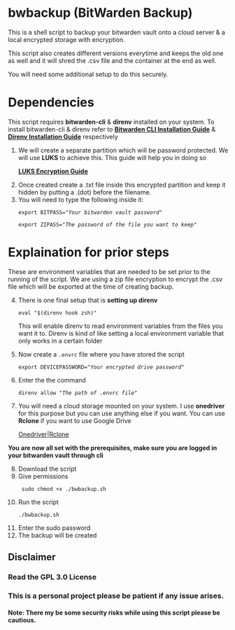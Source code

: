 # bwbackup (BitWarden Backup)
<p>This is a shell script to backup your bitwarden vault onto a cloud server & a local encrypted storage with encryption.
<p></p>This script also creates different versions everytime and keeps the old one as well and it will shred the .csv file and the container at the end as well.
<p></p>You will need some additional setup to do this securely.

# Dependencies
  This script requires **bitwarden-cli** & **direnv** installed on your system. To install bitwarden-cli & direnv refer to **[Bitwarden CLI Installation Guide](https://bitwarden.com/help/cli/)** & **[Direnv Installation Guide](https://github.com/direnv/direnv/blob/master/docs/installation.md)** respectively

1. We will create a separate partition which will be password protected. We will use **LUKS** to achieve this. This guide will help you in doing so
      **<p>[LUKS Encryption Guide](https://www.redhat.com/sysadmin/disk-encryption-luks)</p>**
2. Once created create a .txt file inside this encrypted partition and keep it hidden by putting a .(dot) before the filename.
3. You will need to type the following inside it:
      <p><dir="auto"><code>export BITPASS=<i>"Your bitwarden vault password"</i></code></p>
      <p><dir="auto"><code>export ZIPASS=<i>"The password of the file you want to keep"</i></code></p>

# Explaination for prior steps

  These are environment variables that are needed to be set prior to the running of the script. We are using a zip file encryption to encrypt the .csv file which will be exported at the time of creating backup.

4. There is one final setup that is **setting up direnv**
      <p><code>eval "$(direnv hook zsh)"</code></p>
    This will enable direnv to read environment variables from the files you want it to. Direnv is kind of like setting a local environment variable that only works in a certain folder
5. Now create a <code>.envrc</code> file where you have stored the script 
      <p><code>export DEVICEPASSWORD=<i>"Your encrypted drive password"</i></code></p>
6. Enter the the command 
      <p><code>direnv allow <i>"The path of .envrc file"</i></code></p>
7. You will need a cloud storage mounted on your system. I use **onedriver** for this purpose but you can use anything else if you want. You can use **Rclone** if you want to use Google Drive

      [Onedriver](https://github.com/jstaf/onedriver)|[Rclone](https://rclone.org/)

**You are now all set with the prerequisites, make sure you are logged in your bitwarden vault through cli**

8. Download the script
9. Give permissions
      <p><dir="auto"><code> sudo chmod +x ./bwbackup.sh </code></p>
10. Run the script
      <p><dir="auto"><code>./bwbackup.sh</code></p>
11. Enter the sudo password
12. The backup will be created

## Disclaimer
### Read the GPL 3.0 License

### This is a personal project please be patient if any issue arises.

#### Note: There my be some security risks while using this script please be cautious.
